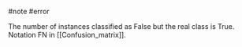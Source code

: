 #note #error 

The number of instances classified as False but the real class is True. Notation FN in [[Confusion_matrix]].